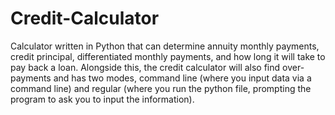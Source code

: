 # Credit-Calculator
Calculator written in Python that can determine annuity monthly payments, credit principal, differentiated monthly payments, and how long it will take to pay back a loan. Alongside this, the credit calculator will also find over-payments and has two modes, command line (where you input data via a command line) and regular (where you run the python file, prompting the program to ask you to input the information).
